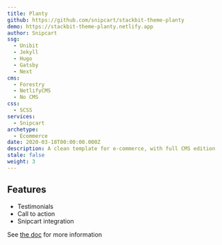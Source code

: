 ```yaml
---
title: Planty
github: https://github.com/snipcart/stackbit-theme-planty
demo: https://stackbit-theme-planty.netlify.app
author: Snipcart
ssg:
  - Unibit
  - Jekyll
  - Hugo
  - Gatsby
  - Next
cms:
  - Forestry
  - NetlifyCMS
  - No CMS
css:
  - SCSS
services:
  - Snipcart
archetype:
  - Ecommerce
date: 2020-03-18T00:00:00.000Z
description: A clean template for e-commerce, with full CMS edition
stale: false
weight: 3
---
```


##  Features

- Testimonials
- Call to action
- Snipcart integration

See [the doc](https://github.com/snipcart/stackbit-theme-planty#readme) for more information
